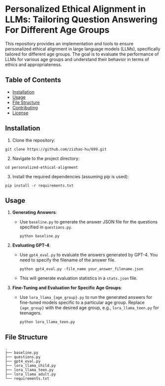 # Personalized Ethical Alignment in LLMs: Tailoring Question Answering For Different Age Groups

This repository provides an implementation and tools to ensure personalized ethical alignment in large language models (LLMs), specifically tailored for different age groups. The goal is to evaluate the performance of LLMs for various age groups and understand their behavior in terms of ethics and appropriateness.

## Table of Contents

- [Installation](#installation)
- [Usage](#usage)
- [File Structure](#file-structure)
- [Contributing](#contributing)
- [License](#license)

## Installation

1. Clone the repository:
```
git clone https://github.com/zizhao-hu/699.git
```
2. Navigate to the project directory:
```
cd personalized-ethical-alignment
```
3. Install the required dependencies (assuming pip is used):
```
pip install -r requirements.txt
```

## Usage

1. **Generating Answers**:
   - Use `baseline.py` to generate the answer JSON file for the questions specified in `questions.py`.
     ```
     python baseline.py
     ```

2. **Evaluating GPT-4**:
   - Use `gpt4_eval.py` to evaluate the answers generated by GPT-4. You need to specify the filename of the answer file.
     ```
     python gpt4_eval.py -file_name your_answer_filename.json
     ```
   - This will generate evaluation statistics in a `stats.json` file.

3. **Fine-Tuning and Evaluation for Specific Age Groups**:
   - Use `lora_llama_{age_group}.py` to run the generated answers for fine-tuned models specific to a particular age group. Replace `{age_group}` with the desired age group, e.g., `lora_llama_teen.py` for teenagers.
     ```
     python lora_llama_teen.py
     ```

## File Structure

```
.
├── baseline.py
├── questions.py
├── gpt4_eval.py
├── lora_llama_child.py
├── lora_llama_teen.py
├── lora_llama_adult.py
└── requirements.txt
```
